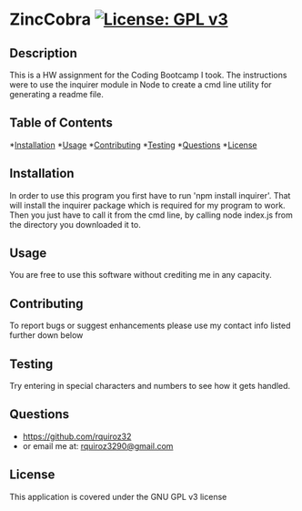 # ZincCobra         [![License: GPL v3](https://img.shields.io/badge/License-GPLv3-blue.svg)](https://www.gnu.org/licenses/gpl-3.0)
## Description
This is a HW assignment for the Coding Bootcamp I took. The instructions were to use the inquirer module in Node to create a cmd line utility for generating a readme file. 

## Table of Contents

*[Installation](#installation)
*[Usage](#usage)
*[Contributing](#Contributing)
*[Testing](#Testing)
*[Questions](#Questions)
*[License](#License)


## Installation
In order to use this program you first have to run 'npm install inquirer'. That will install the inquirer package which is required for my program to work. Then you just have to call it from the cmd line, by calling node index.js from the directory you downloaded it to.

## Usage
You are free to use this software without crediting me in any capacity.

## Contributing
To report bugs or suggest enhancements please use my contact info listed further down below

## Testing
Try entering in special characters and numbers to see how it gets handled.

## Questions
* https://github.com/rquiroz32
* or email me at: rquiroz3290@gmail.com

## License
This application is covered under the GNU GPL v3 license 
